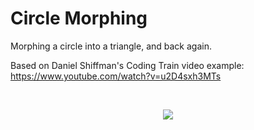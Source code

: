 # Circle Morphing #

Morphing a circle into a triangle, and back again.

Based on Daniel Shiffman's Coding Train video example:
https://www.youtube.com/watch?v=u2D4sxh3MTs


</br>
<p align="center">
  <img src="gif/animation.gif"/>
</p>

